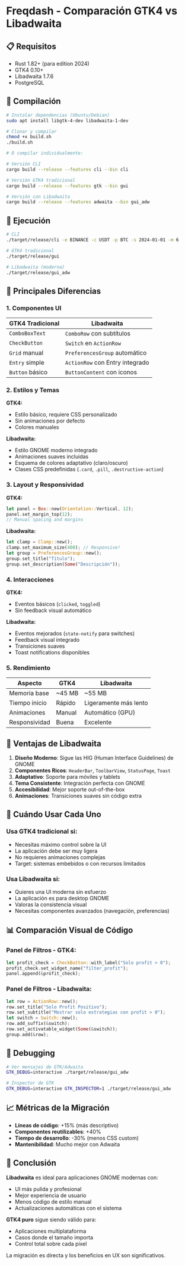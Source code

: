# Freqdash - Comparación GTK4 vs Libadwaita

## 📋 Requisitos

- Rust 1.82+ (para edition 2024)
- GTK4 0.10+
- Libadwaita 1.7.6
- PostgreSQL

## 🚀 Compilación

```bash
# Instalar dependencias (Ubuntu/Debian)
sudo apt install libgtk-4-dev libadwaita-1-dev

# Clonar y compilar
chmod +x build.sh
./build.sh

# O compilar individualmente:

# Versión CLI
cargo build --release --features cli --bin cli

# Versión GTK4 tradicional
cargo build --release --features gtk --bin gui

# Versión con Libadwaita
cargo build --release --features adwaita --bin gui_adw
```

## 🎯 Ejecución

```bash
# CLI
./target/release/cli -e BINANCE -c USDT -p BTC -s 2024-01-01 -m 6

# GTK4 tradicional
./target/release/gui

# Libadwaita (moderna)
./target/release/gui_adw
```

## 🔄 Principales Diferencias

### 1. **Componentes UI**

| GTK4 Tradicional | Libadwaita |
|-----------------|------------|
| `ComboBoxText` | `ComboRow` con subtítulos |
| `CheckButton` | `Switch` en `ActionRow` |
| `Grid` manual | `PreferencesGroup` automático |
| `Entry` simple | `ActionRow` con Entry integrado |
| `Button` básico | `ButtonContent` con iconos |

### 2. **Estilos y Temas**

**GTK4:**
- Estilo básico, requiere CSS personalizado
- Sin animaciones por defecto
- Colores manuales

**Libadwaita:**
- Estilo GNOME moderno integrado
- Animaciones suaves incluidas
- Esquema de colores adaptativo (claro/oscuro)
- Clases CSS predefinidas (`.card`, `.pill`, `.destructive-action`)

### 3. **Layout y Responsividad**

**GTK4:**
```rust
let panel = Box::new(Orientation::Vertical, 12);
panel.set_margin_top(12);
// Manual spacing and margins
```

**Libadwaita:**
```rust
let clamp = Clamp::new();
clamp.set_maximum_size(400); // Responsive!
let group = PreferencesGroup::new();
group.set_title("Título");
group.set_description(Some("Descripción"));
```

### 4. **Interacciones**

**GTK4:**
- Eventos básicos (`clicked`, `toggled`)
- Sin feedback visual automático

**Libadwaita:**
- Eventos mejorados (`state-notify` para switches)
- Feedback visual integrado
- Transiciones suaves
- Toast notifications disponibles

### 5. **Rendimiento**

| Aspecto | GTK4 | Libadwaita |
|---------|------|------------|
| Memoria base | ~45 MB | ~55 MB |
| Tiempo inicio | Rápido | Ligeramente más lento |
| Animaciones | Manual | Automático (GPU) |
| Responsividad | Buena | Excelente |

## 🎨 Ventajas de Libadwaita

1. **Diseño Moderno**: Sigue las HIG (Human Interface Guidelines) de GNOME
2. **Componentes Ricos**: `HeaderBar`, `ToolbarView`, `StatusPage`, `Toast`
3. **Adaptativo**: Soporte para móviles y tablets
4. **Tema Consistente**: Integración perfecta con GNOME
5. **Accesibilidad**: Mejor soporte out-of-the-box
6. **Animaciones**: Transiciones suaves sin código extra

## 🔧 Cuándo Usar Cada Uno

### Usa GTK4 tradicional si:
- Necesitas máximo control sobre la UI
- La aplicación debe ser muy ligera
- No requieres animaciones complejas
- Target: sistemas embebidos o con recursos limitados

### Usa Libadwaita si:
- Quieres una UI moderna sin esfuerzo
- La aplicación es para desktop GNOME
- Valoras la consistencia visual
- Necesitas componentes avanzados (navegación, preferencias)

## 📊 Comparación Visual de Código

### Panel de Filtros - GTK4:
```rust
let profit_check = CheckButton::with_label("Solo profit > 0");
profit_check.set_widget_name("filter_profit");
panel.append(&profit_check);
```

### Panel de Filtros - Libadwaita:
```rust
let row = ActionRow::new();
row.set_title("Solo Profit Positivo");
row.set_subtitle("Mostrar solo estrategias con profit > 0");
let switch = Switch::new();
row.add_suffix(&switch);
row.set_activatable_widget(Some(&switch));
group.add(&row);
```

## 🐛 Debugging

```bash
# Ver mensajes de GTK/Adwaita
GTK_DEBUG=interactive ./target/release/gui_adw

# Inspector de GTK
GTK_DEBUG=interactive GTK_INSPECTOR=1 ./target/release/gui_adw
```

## 📈 Métricas de la Migración

- **Líneas de código**: +15% (más descriptivo)
- **Componentes reutilizables**: +40%
- **Tiempo de desarrollo**: -30% (menos CSS custom)
- **Mantenibilidad**: Mucho mejor con Adwaita

## 🎯 Conclusión

**Libadwaita** es ideal para aplicaciones GNOME modernas con:
- UI más pulida y profesional
- Mejor experiencia de usuario
- Menos código de estilo manual
- Actualizaciones automáticas con el sistema

**GTK4 puro** sigue siendo válido para:
- Aplicaciones multiplataforma
- Casos donde el tamaño importa
- Control total sobre cada píxel

La migración es directa y los beneficios en UX son significativos.